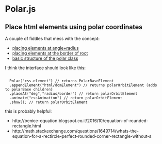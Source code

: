 # Polar.js
Place html elements using polar coordinates
--------------------------------------------------

A couple of fiddles that mess with the concept:

<ul>
<li><a href='https://jsfiddle.net/TomZelazny/byp6hubL/'>placing elements at angle+radius</a>
<li><a href='https://jsfiddle.net/TomZelazny/osvyj71j/'>placing elements at the border of root</a>
<li><a href='https://jsfiddle.net/TomZelazny/0y1esLre/'>basic structure of the polar class</a>
</ul>

<p>I think the interface should look like this:</p>
<pre><code>
  Polar("css-element") // returns PolarBaseElement
  .appendElement("html/domElement") // returns polarOrbitElement (adds to polarBase children)
  .placeAt("deg","radius/border") // return polarOrbitElement
  .animate("cssAnimation") // return polarOrbitElement
  .show(); // return polarOrbitElement
</code></pre>

this is probably helpful:
<ul>
<li>http://benice-equation.blogspot.co.il/2016/10/equation-of-rounded-rectangle.html</li>
<li>http://math.stackexchange.com/questions/1649714/whats-the-equation-for-a-rectircle-perfect-rounded-corner-rectangle-without-s</li>
</ul>
